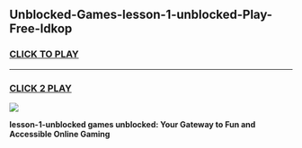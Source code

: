 
## Unblocked-Games-lesson-1-unblocked-Play-Free-ldkop
<h3>
<a href="https://premium76.site?title=lesson-1-unblocked&ref=12A">CLICK TO PLAY</a></h3>
<hr>

<h3>
<a href="https://premium76.site?title=lesson-1-unblocked&ref=12A">CLICK 2 PLAY</a>
  
</h3>

<a href="https://premium76.site?title=lesson-1-unblocked&ref=12A"><img src="https://clearcache.store/games.png"></a>


**lesson-1-unblocked games unblocked: Your Gateway to Fun and Accessible Online Gaming**
